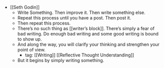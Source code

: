- [[Seth Godin]]
    - Write Something. Then improve it. Then write something else.
    - Repeat this process until you have a post. Then post it.
    - Then repeat this process.
    - There’s no such thing as [[writer’s block]]. There’s simply a fear of bad writing. Do enough bad writing and some good writing is bound to show up.
    - And along the way, you will clarify your thinking and strengthen your point of view.
        - tag: [[Writing]] [[Reflective Thought Understanding]] 
    - But it begins by simply writing something.
